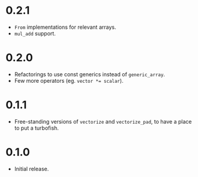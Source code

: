 # 0.2.1

* `From` implementations for relevant arrays.
* `mul_add` support.

# 0.2.0

* Refactorings to use const generics instead of `generic_array`.
* Few more operators (eg. `vector *= scalar`).

# 0.1.1

* Free-standing versions of `vectorize` and `vectorize_pad`, to have a place to
  put a turbofish.

# 0.1.0

* Initial release.
